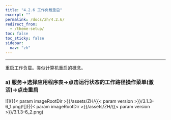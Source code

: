 ```yaml
---
title: "4.2.6 工作负载重启"
excerpt: ""
permalink: /docs/zh/4.2.6/
redirect_from:
  - /theme-setup/
toc: false
toc_sticky: false
sidebar:
  nav: "zh"
---
```


---
重启工作负载。类似计算机重启的概念。

### a\) 服务→选择应用程序表→点击运行状态的工作路径操作菜单(激活)→点击重启
![]({{< param imageRootDir >}}/assets/ZH/{{< param version >}}/3.1.3-6_1.png)![]({{< param imageRootDir >}}/assets/ZH/{{< param version >}}/3.1.3-6_2.png)
